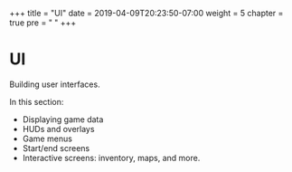 +++
title = "UI"
date = 2019-04-09T20:23:50-07:00
weight = 5
chapter = true
pre = "<i class='far fa-window-maximize'></i> "
+++

# <i class='far fa-window-maximize'></i> UI

Building user interfaces.

In this section:

- Displaying game data
- HUDs and overlays
- Game menus
- Start/end screens
- Interactive screens: inventory, maps, and more.